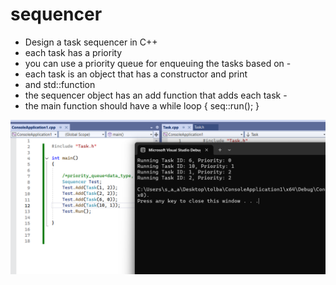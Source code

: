 # sequencer
- Design a task sequencer in C++
- each task has a priority
- you can use a priority queue for enqueuing the tasks based on -
- each task is an object that has a constructor and print
- and std::function
- the sequencer object has an add function that adds each task -
- the main function should have a while loop  { seq::run(); }

![alt text](image.png)